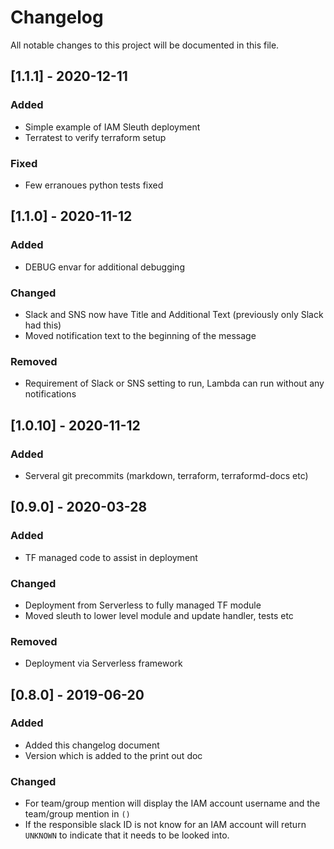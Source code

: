 <!-- markdownlint-disable MD013 MD033 MD024  -->
# Changelog

All notable changes to this project will be documented in this file.

## [1.1.1] - 2020-12-11

### Added

- Simple example of IAM Sleuth deployment
- Terratest to verify terraform setup

### Fixed

- Few erranoues python tests fixed

## [1.1.0] - 2020-11-12

### Added

- DEBUG envar for additional debugging

### Changed

- Slack and SNS now have Title and Additional Text (previously only Slack had this)
- Moved notification text to the beginning of the message

### Removed

- Requirement of Slack or SNS setting to run, Lambda can run without any notifications

## [1.0.10] - 2020-11-12

### Added

- Serveral git precommits (markdown, terraform, terraformd-docs etc)

## [0.9.0] - 2020-03-28

### Added

- TF managed code to assist in deployment

### Changed

- Deployment from Serverless to fully managed TF module
- Moved sleuth to lower level module and update handler, tests etc

### Removed

- Deployment via Serverless framework

## [0.8.0] - 2019-06-20

### Added

- Added this changelog document
- Version which is added to the print out doc

### Changed

- For team/group mention will display the IAM account username and the team/group mention in `()`
- If the responsible slack ID is not know for an IAM account will return `UNKNOWN` to indicate that it needs to be looked into.

